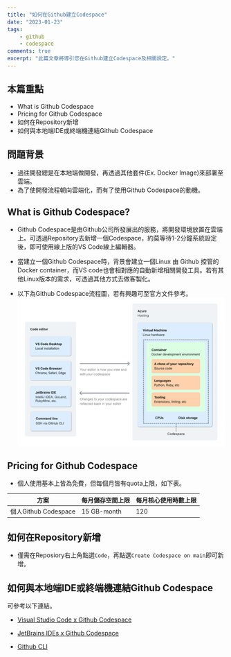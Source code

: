 ```yaml
---
title: "如何在Github建立Codespace"
date: "2023-01-23"
tags:
    - github
    - codespace
comments: true
excerpt: "此篇文章將導引您在Github建立Codespace及相關設定。"
---
```


## 本篇重點
- What is Github Codespace
- Pricing for Github Codespace
- 如何在Repository新增
- 如何與本地端IDE或終端機連結Github Codespace

## 問題背景
- 過往開發總是在本地端做開發，再透過其他套件(Ex. Docker Image)來部署至雲端。
- 為了使開發流程朝向雲端化，而有了使用Github Codespace的動機。

## What is Github Codespace?
- Github Codespace是由Github公司所發展出的服務，將開發環境放置在雲端上。可透過Repository去新增一個Codespace，約莫等待1-2分鐘系統設定後，即可使用線上版的VS Code線上編輯器。

- 當建立一個Github Codespace時，背景會建立一個Linux 由 Github 控管的 Docker container，而VS code也會相對應的自動新增相關開發工具。若有其他Linux版本的需求，可透過其他方式去做客製化。

- 以下為Github Codespace流程圖，若有興趣可至官方文件參考。
![alt](/assets/images/GithubCodespace/codespaces-diagram.png)

## Pricing for Github Codespace
- 個人使用基本上皆為免費，但每個月皆有quota上限，如下表。

| 方案                 | 每月儲存空間上限    | 每月核心使用時數上限 |
| ------------------ | ----------- | ---------- |
| 個人Github Codespace | 15 GB-month | 120        |


## 如何在Repository新增
- 僅需在Reposiory右上角點選`Code`，再點選`Create Codespace on main`即可新增。

## 如何與本地端IDE或終端機連結Github Codespace
可參考以下連結。
- [Visual Studio Code x Github Codespace](https://docs.github.com/en/codespaces/developing-in-codespaces/using-github-codespaces-in-visual-studio-code#prerequisites)

- [JetBrains IDEs x Github Codespace](https://docs.github.com/en/codespaces/developing-in-codespaces/using-github-codespaces-in-your-jetbrains-ide#prerequisites)

- [Github CLI](https://docs.github.com/en/codespaces/developing-in-codespaces/using-github-codespaces-with-github-cli#using-github-cli)